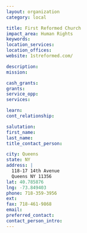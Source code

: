```yaml
---
layout: organization
category: local

title: First Reformed Church
impact_area: Human Rights
keywords: 
location_services: 
location_offices: 
website: 1streformed.com/‎

description: 
mission: 

cash_grants: 
grants: 
service_opp: 
services: 

learn: 
cont_relationship: 

salutation: 
first_name: 
last_name: 
title_contact_person: 

city: Queens
state: NY
address: |
  118-17 14th Avenue  
  Queens NY 11356
lat: 40.785876
lng: -73.849403
phone: 718-359-3956
ext: 
fax: 718-461-9868
email: 
preferred_contact: 
contact_person_intro: 
---
```

